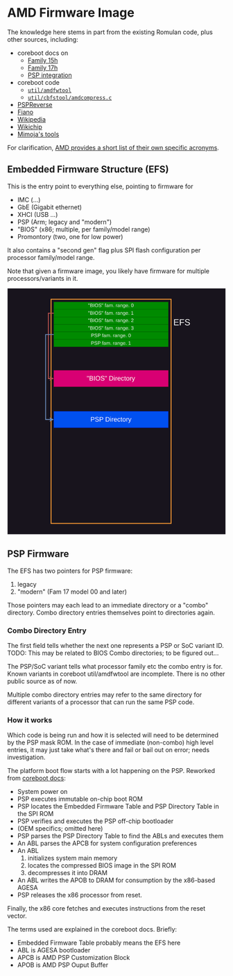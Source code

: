 # AMD Firmware Image

The knowledge here stems in part from the existing Romulan code, plus other
sources, including:
- coreboot docs on
  * [Family 15h](https://doc.coreboot.org/soc/amd/family15h.html)
  * [Family 17h](https://doc.coreboot.org/soc/amd/family17h.html)
  * [PSP integration](https://doc.coreboot.org/soc/amd/psp_integration.html)
- coreboot code
  * [`util/amdfwtool`](https://github.com/coreboot/coreboot/tree/master/util/amdfwtool)
  * [`util/cbfstool/amdcompress.c`](https://github.com/coreboot/coreboot/tree/master/util/cbfstool)
- [PSPReverse](https://github.com/PSPReverse)
- [Fiano](https://github.com/linuxboot/fiano/)
- [Wikipedia](https://en.wikipedia.org/wiki/Table_of_AMD_processors)
- [Wikichip](https://en.wikichip.org/wiki/amd)
- [Mimoja's tools](https://github.com/Mimoja/amdfw)

For clarification, [AMD provides a short list of their own specific acronyms](
https://www.amd.com/content/dam/amd/en/documents/resources/glossary-of-terms.pdf).

## Embedded Firmware Structure (EFS)

This is the entry point to everything else, pointing to firmware for
- IMC (...)
- GbE (Gigabit ethernet)
- XHCI (USB ...)
- PSP (Arm; legacy and "modern")
- "BIOS" (x86; multiple, per family/model range)
- Promontory (two, one for low power)

It also contains a "second gen" flag plus SPI flash configuration per processor
family/model range.

Note that given a firmware image, you likely have firmware for multiple
processors/variants in it.

![AMD flash partitioning](img/amd_flash_partitioning.png)

## PSP Firmware

The EFS has two pointers for PSP firmware:
1. legacy
2. "modern" (Fam 17 model 00 and later)

Those pointers may each lead to an immediate directory or a "combo" directory.
Combo directory entries themselves point to directories again.

### Combo Directory Entry

The first field tells whether the next one represents a PSP or SoC variant ID.
TODO: This may be related to BIOS Combo directories; to be figured out...

The PSP/SoC variant tells what processor family etc the combo entry is for.
Known variants in coreboot util/amdfwtool are incomplete.
There is no other public source as of now.

Multiple combo directory entries may refer to the same directory for different
variants of a processor that can run the same PSP code.

### How it works

Which code is being run and how it is selected will need to be determined by
the PSP mask ROM. In the case of immediate (non-combo) high level entries, it
may just take what's there and fail or bail out on error; needs investigation.

The platform boot flow starts with a lot happening on the PSP. Reworked from
[coreboot docs](https://doc.coreboot.org/soc/amd/family17h.html):

- System power on
- PSP executes immutable on-chip boot ROM
- PSP locates the Embedded Firmware Table and PSP Directory Table in the SPI ROM
- PSP verifies and executes the PSP off-chip bootloader
- (OEM specifics; omitted here)
- PSP parses the PSP Directory Table to find the ABLs and executes them
- An ABL parses the APCB for system configuration preferences
- An ABL
  1. initializes system main memory
  2. locates the compressed BIOS image in the SPI ROM
  3. decompresses it into DRAM
- An ABL writes the APOB to DRAM for consumption by the x86-based AGESA
- PSP releases the x86 processor from reset.

Finally, the x86 core fetches and executes instructions from the reset vector.

The terms used are explained in the coreboot docs. Briefly:
- Embedded Firmware Table probably means the EFS here
- ABL is AGESA bootloader
- APCB is AMD PSP Customization Block
- APOB is AMD PSP Ouput Buffer

